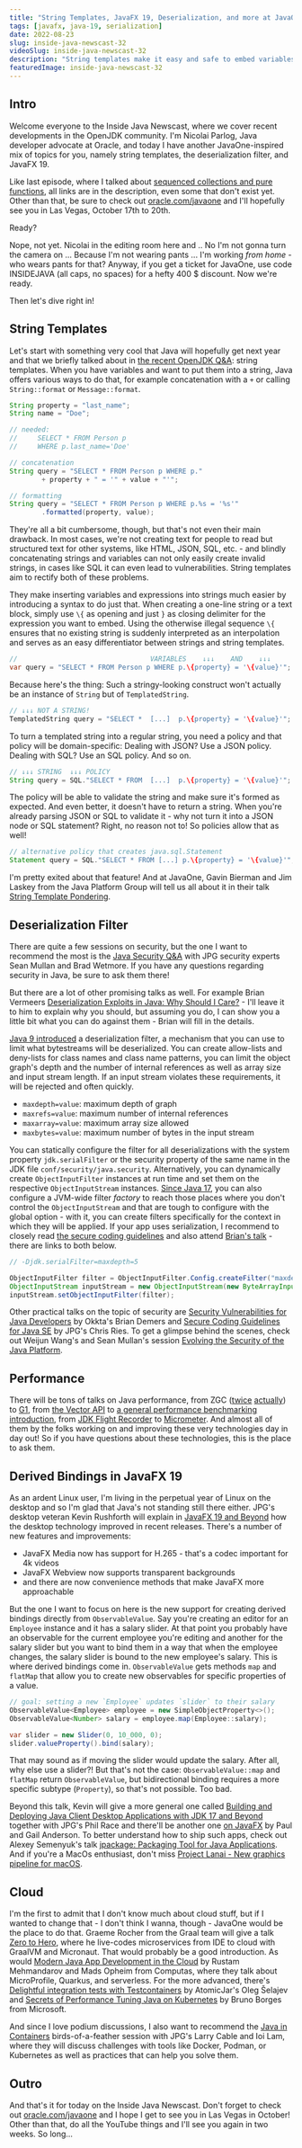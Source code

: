 ```yaml
---
title: "String Templates, JavaFX 19, Deserialization, and more at JavaOne - Inside Java Newscast #32"
tags: [javafx, java-19, serialization]
date: 2022-08-23
slug: inside-java-newscast-32
videoSlug: inside-java-newscast-32
description: "String templates make it easy and safe to embed variables and expressions in strings; JavaFX 19 comes with many improvements, chief among them derived observables; and the deserialization filter can keep apps safe from certain attacks. More on all of this at JavaOne!"
featuredImage: inside-java-newscast-32
---
```


## Intro

Welcome everyone to the Inside Java Newscast, where we cover recent developments in the OpenJDK community.
I'm Nicolai Parlog, Java developer advocate at Oracle, and today I have another JavaOne-inspired mix of topics for you, namely string templates, the deserialization filter, and JavaFX 19.

Like last episode, where I talked about [sequenced collections and pure functions][ijn#31], all links are in the description, even some that don't exist yet.
Other than that, be sure to check out [oracle.com/javaone][j1] and I'll hopefully see you in Las Vegas, October 17th to 20th.

Ready?

Nope, not yet.
Nicolai in the editing room here and ..
No I'm not gonna turn the camera on ...
Because I'm not wearing pants ...
I'm working _from home_ - who wears pants for that?
Anyway, if you get a ticket for JavaOne, use code INSIDEJAVA (all caps, no spaces) for a hefty 400 $ discount.
Now we're ready.

Then let's dive right in!

[ijn#31]: https://www.youtube.com/watch?v=xBBuShS0ERs
[j1]: https://www.oracle.com/javaone/


## String Templates

Let's start with something very cool that Java will hopefully get next year and that we briefly talked about in [the recent OpenJDK Q&A][ijn#30]: string templates.
When you have variables and want to put them into a string, Java offers various ways to do that, for example concatenation with a `+` or calling `String::format` or `Message::format`.

```java
String property = "last_name";
String name = "Doe";

// needed:
//     SELECT * FROM Person p
//     WHERE p.last_name='Doe'

// concatenation
String query = "SELECT * FROM Person p WHERE p."
		+ property + " = '" + value + "'";

// formatting
String query = "SELECT * FROM Person p WHERE p.%s = '%s'"
		.formatted(property, value);
```

They're all a bit cumbersome, though, but that's not even their main drawback.
In most cases, we're not creating text for people to read but structured text for other systems, like HTML, JSON, SQL, etc. - and blindly concatenating strings and variables can not only easily create invalid strings, in cases like SQL it can even lead to vulnerabilities.
String templates aim to rectify both of these problems.

They make inserting variables and expressions into strings much easier by introducing a syntax to do just that.
When creating a one-line string or a text block, simply use `\{` as opening and just `}` as closing delimiter for the expression you want to embed.
Using the otherwise illegal sequence `\{` ensures that no existing string is suddenly interpreted as an interpolation and serves as an easy differentiator between strings and string templates.

```java
//                                 VARIABLES    ↓↓↓    AND    ↓↓↓
var query = "SELECT * FROM Person p WHERE p.\{property} = '\{value}'";
```

Because here's the thing:
Such a stringy-looking construct won't actually be an instance of `String` but of `TemplatedString`.

```java
// ↓↓↓ NOT A STRING!
TemplatedString query = "SELECT *  [...]  p.\{property} = '\{value}'";
```

To turn a templated string into a regular string, you need a policy and that policy will be domain-specific:
Dealing with JSON?
Use a JSON policy.
Dealing with SQL?
Use an SQL policy.
And so on.

```java
// ↓↓↓ STRING  ↓↓↓ POLICY
String query = SQL."SELECT * FROM  [...]  p.\{property} = '\{value}'";
```

The policy will be able to validate the string and make sure it's formed as expected.
And even better, it doesn't have to return a string.
When you're already parsing JSON or SQL to validate it - why not turn it into a JSON node or SQL statement?
Right, no reason not to!
So policies allow that as well!

```java
// alternative policy that creates java.sql.Statement
Statement query = SQL."SELECT * FROM [...] p.\{property} = '\{value}'";
```

I'm pretty exited about that feature!
And at JavaOne, Gavin Bierman and Jim Laskey from the Java Platform Group will tell us all about it in their talk [String Template Pondering][1409].

[ijn#30]: https://www.youtube.com/watch?v=ZaGnGs9TeNc
[1409]: https://reg.rf.oracle.com/flow/oracle/cloudworld/session-catalog/page/catalog?search=1409


## Deserialization Filter

There are quite a few sessions on security, but the one I want to recommend the most is the [Java Security Q&A][2632] with JPG security experts Sean Mullan and Brad Wetmore.
If you have any questions regarding security in Java, be sure to ask them there!

But there are a lot of other promising talks as well.
For example Brian Vermeers [Deserialization Exploits in Java: Why Should I Care?][1403] - I'll leave it to him to explain why you should, but assuming you do, I can show you a little bit what you can do against them - Brian will fill in the details.

[Java 9 introduced][jep-290] a deserialization filter, a mechanism that you can use to limit what bytestreams will be deserialized.
You can create allow-lists and deny-lists for class names and class name patterns, you can limit the object graph's depth and the number of internal references as well as array size and input stream length.
If an input stream violates these requirements, it will be rejected and often quickly.

* `maxdepth=value`: maximum depth of graph
* `maxrefs=value`: maximum number of internal references
* `maxarray=value`: maximum array size allowed
* `maxbytes=value`: maximum number of bytes in the input stream

You can statically configure the filter for all deserializations with the system property `jdk.serialFilter` or the security property of the same name in the JDK file `conf/security/java.security`.
Alternatively, you can dynamically create `ObjectInputFilter` instances at run time and set them on the respective `ObjectInputStream` instances.
[Since Java 17][jep-415], you can also configure a JVM-wide filter _factory_ to reach those places where you don't control the `ObjectInputStream` and that are tough to configure with the global option - with it, you can create filters specifically for the context in which they will be applied.
If your app uses serialization, I recommend to closely read [the secure coding guidelines][java-sec] and also attend [Brian's talk][1403] - there are links to both below.

```java
// -Djdk.serialFilter=maxdepth=5

ObjectInputFilter filter = ObjectInputFilter.Config.createFilter("maxdepth=5");
ObjectInputStream inputStream = new ObjectInputStream(new ByteArrayInputStream(serializedList));
inputStream.setObjectInputFilter(filter);
```

Other practical talks on the topic of security are [Security Vulnerabilities for Java Developers][3707] by Okkta's Brian Demers and [Secure Coding Guidelines for Java SE][1433] by JPG's Chris Ries.
To get a glimpse behind the scenes, check out Weijun Wang's and Sean Mullan's session [Evolving the Security of the Java Platform][1434].

[jep-290]: https://openjdk.org/jeps/290
[jep-415]: https://openjdk.org/jeps/415
[java-sec]: https://www.oracle.com/java/technologies/javase/seccodeguide.html

[1403]: https://reg.rf.oracle.com/flow/oracle/cloudworld/session-catalog/page/catalog?search=1403
[1433]: https://reg.rf.oracle.com/flow/oracle/cloudworld/session-catalog/page/catalog?search=1433
[1434]: https://reg.rf.oracle.com/flow/oracle/cloudworld/session-catalog/page/catalog?search=1434
[2632]: https://reg.rf.oracle.com/flow/oracle/cloudworld/session-catalog/page/catalog?search=2632
[3707]: https://reg.rf.oracle.com/flow/oracle/cloudworld/session-catalog/page/catalog?search=3707


## Performance

There will be tons of talks on Java performance, from ZGC ([twice][1412] [actually][2621]) to [G1][1414], from [the Vector API][1427] to [a general performance benchmarking introduction][2591], from [JDK Flight Recorder][1432] to [Micrometer][3692].
And almost all of them by the folks working on and improving these very technologies day in day out!
So if you have questions about these technologies, this is the place to ask them.

[1412]: https://reg.rf.oracle.com/flow/oracle/cloudworld/session-catalog/page/catalog?search=1412
[2621]: https://reg.rf.oracle.com/flow/oracle/cloudworld/session-catalog/page/catalog?search=2621
[1414]: https://reg.rf.oracle.com/flow/oracle/cloudworld/session-catalog/page/catalog?search=1414
[1427]: https://reg.rf.oracle.com/flow/oracle/cloudworld/session-catalog/page/catalog?search=1427
[2591]: https://reg.rf.oracle.com/flow/oracle/cloudworld/session-catalog/page/catalog?search=2591
[1432]: https://reg.rf.oracle.com/flow/oracle/cloudworld/session-catalog/page/catalog?search=1432
[3692]: https://reg.rf.oracle.com/flow/oracle/cloudworld/session-catalog/page/catalog?search=3692


## Derived Bindings in JavaFX 19

As an ardent Linux user, I'm living in the perpetual year of Linux on the desktop and so I'm glad that Java's not standing still there either.
JPG's desktop veteran Kevin Rushforth will explain in [JavaFX 19 and Beyond][2615] how the desktop technology improved in recent releases.
There's a number of new features and improvements:

* JavaFX Media now has support for H.265 - that's a codec important for 4k videos
* JavaFX Webview now supports transparent backgrounds
* and there are now convenience methods that make JavaFX more approachable

But the one I want to focus on here is the new support for creating derived bindings directly from `ObservableValue`.
Say you're creating an editor for an `Employee` instance and it has a salary slider.
At that point you probably have an observable for the current employee you're editing and another for the salary slider but you want to bind them in a way that when the employee changes, the salary slider is bound to the new employee's salary.
This is where derived bindings come in.
`ObservableValue` gets methods `map` and `flatMap` that allow you to create new observables for specific properties of a value.

```java
// goal: setting a new `Employee` updates `slider` to their salary
ObservableValue<Employee> employee = new SimpleObjectProperty<>();
ObservableValue<Number> salary = employee.map(Employee::salary);

var slider = new Slider(0, 10_000, 0);
slider.valueProperty().bind(salary);
```

<admonition type="note">

That may sound as if moving the slider would update the salary.
After all, why else use a slider?!
But that's not the case:
`ObservableValue::map` and `flatMap` return `ObservableValue`, but bidirectional binding requires a more specific subtype (`Property`), so that's not possible.
Too bad.

</admonition>


Beyond this talk, Kevin will give a more general one called [Building and Deploying Java Client Desktop Applications with JDK 17 and Beyond][1413] together with JPG's Phil Race and there'll be another one [on JavaFX][1397] by Paul and Gail Anderson.
To better understand how to ship such apps, check out Alexey Semenyuk's talk [jpackage: Packaging Tool for Java Applications][1420].
And if you're a MacOs enthusiast, don't miss [Project Lanai - New graphics pipeline for macOS][2619].

[2615]: https://reg.rf.oracle.com/flow/oracle/cloudworld/session-catalog/page/catalog?search=2615
[1413]: https://reg.rf.oracle.com/flow/oracle/cloudworld/session-catalog/page/catalog?search=1413
[1397]: https://reg.rf.oracle.com/flow/oracle/cloudworld/session-catalog/page/catalog?search=1397
[1420]: https://reg.rf.oracle.com/flow/oracle/cloudworld/session-catalog/page/catalog?search=1420
[2619]: https://reg.rf.oracle.com/flow/oracle/cloudworld/session-catalog/page/catalog?search=2619


## Cloud

I'm the first to admit that I don't know much about cloud stuff, but if I wanted to change that - I don't think I wanna, though - JavaOne would be the place to do that.
Graeme Rocher from the Graal team will give a talk [Zero to Hero][2611], where he live-codes microservices from IDE to cloud with GraalVM and Micronaut.
That would probably be a good introduction.
As would [Modern Java App Development in the Cloud][3698] by Rustam Mehmandarov and Mads Opheim from Computas, where they talk about MicroProfile, Quarkus, and serverless.
For the more advanced, there's [Delightful integration tests with Testcontainers][3700] by AtomicJar's Oleg Šelajev and [Secrets of Performance Tuning Java on Kubernetes][3691] by Bruno Borges from Microsoft.

And since I love podium discussions, I also want to recommend the [Java in Containers][1428] birds-of-a-feather session with JPG's Larry Cable and Ioi Lam, where they will discuss challenges with tools like Docker, Podman, or Kubernetes as well as practices that can help you solve them.

[2611]: https://reg.rf.oracle.com/flow/oracle/cloudworld/session-catalog/page/catalog?search=2611
[3698]: https://reg.rf.oracle.com/flow/oracle/cloudworld/session-catalog/page/catalog?search=3698
[3700]: https://reg.rf.oracle.com/flow/oracle/cloudworld/session-catalog/page/catalog?search=3700
[3691]: https://reg.rf.oracle.com/flow/oracle/cloudworld/session-catalog/page/catalog?search=3691
[1428]: https://reg.rf.oracle.com/flow/oracle/cloudworld/session-catalog/page/catalog?search=1428


## Outro

And that's it for today on the Inside Java Newscast.
Don't forget to check out [oracle.com/javaone][j1] and I hope I get to see you in Las Vegas in October!
Other than that, do all the YouTube things and I'll see you again in two weeks.
So long...
